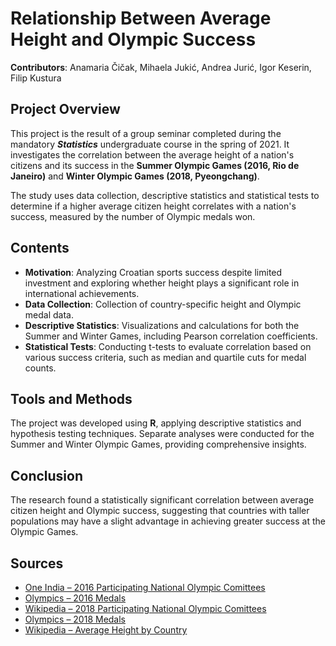 # Relationship Between Average Height and Olympic Success

**Contributors**: Anamaria Čičak, Mihaela Jukić, Andrea Jurić, Igor Keserin, Filip Kustura

## Project Overview

This project is the result of a group seminar completed during the mandatory **_Statistics_** undergraduate course in the spring of 2021. It investigates the correlation between the average height of a nation's citizens and its success in the **Summer Olympic Games (2016, Rio de Janeiro)** and **Winter Olympic Games (2018, Pyeongchang)**.

The study uses data collection, descriptive statistics and statistical tests to determine if a higher average citizen height correlates with a nation's success, measured by the number of Olympic medals won.

## Contents

- **Motivation**: Analyzing Croatian sports success despite limited investment and exploring whether height plays a significant role in international achievements.
- **Data Collection**: Collection of country-specific height and Olympic medal data.
- **Descriptive Statistics**: Visualizations and calculations for both the Summer and Winter Games, including Pearson correlation coefficients.
- **Statistical Tests**: Conducting t-tests to evaluate correlation based on various success criteria, such as median and quartile cuts for medal counts.

## Tools and Methods

The project was developed using **R**, applying descriptive statistics and hypothesis testing techniques. Separate analyses were conducted for the Summer and Winter Olympic Games, providing comprehensive insights.

## Conclusion

The research found a statistically significant correlation between average citizen height and Olympic success, suggesting that countries with taller populations may have a slight advantage in achieving greater success at the Olympic Games.

## Sources

- [One India – 2016 Participating National Olympic Comittees](https://www.oneindia.com/sports/rio-olympics-2016/countries/)
- [Olympics – 2016 Medals](https://olympics.com/en/olympic-games/rio-2016/medals)
- [Wikipedia – 2018 Participating National Olympic Comittees](https://en.wikipedia.org/wiki/2018_Winter_Olympics#Participating_National_Olympic_Committees)
- [Olympics – 2018 Medals](https://olympics.com/en/olympic-games/pyeongchang-2018/medals)
- [Wikipedia – Average Height by Country](https://en.wikipedia.org/wiki/Average_human_height_by_country#Estimated_average_height_of_19_year_olds_by_country)
